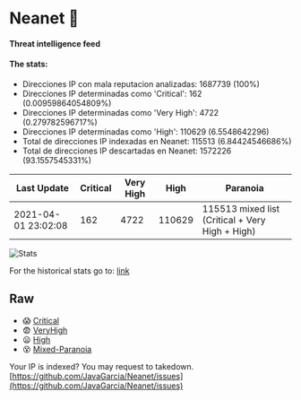 # Neanet :hocho:
#### Threat intelligence feed
#### The stats:

- Direcciones IP con mala reputacion analizadas: 1687739 (100%)
- Direcciones IP determinadas como 'Critical':  162 (0.00959864054809%)
- Direcciones IP determinadas como 'Very High':  4722 (0.279782596717%)
- Direcciones IP determinadas como 'High':  110629 (6.5548642296)
- Total de direcciones IP indexadas en Neanet:  115513 (6.84424546686%)
- Total de direcciones IP descartadas en Neanet:  1572226 (93.1557545331%)

| Last Update | Critical | Very High | High | Paranoia |
| --- | --- | --- | --- | --- |
| 2021-04-01 23:02:08 | 162 | 4722 | 110629 | 115513 mixed list (Critical + Very High + High)|

![Stats](https://docs.google.com/spreadsheets/d/e/2PACX-1vSnaNMIXVabIpDJjufMlzH7poXnshF3mgd8Is1g9ytUEzVsP5my4Trn8f-xkoLLQ38xpL3HtmUexLo6/pubchart?oid=501124687&format=image)

For the historical stats go to: [link](/stats.csv)
## Raw
- :scream: [Critical](https://raw.githubusercontent.com/JavaGarcia/Neanet/master/blacklists/neanet_critical.txt)
- :fearful: [VeryHigh](https://raw.githubusercontent.com/JavaGarcia/Neanet/master/blacklists/neanet_veryHigh.txtt)
- :frowning: [High](https://raw.githubusercontent.com/JavaGarcia/Neanet/master/blacklists/neanet_high.txt)
- :dizzy_face: [Mixed-Paranoia](https://raw.githubusercontent.com/JavaGarcia/Neanet/master/blacklists/neanet_all.txt)


Your IP is indexed? You may request to takedown. [https://github.com/JavaGarcia/Neanet/issues](https://github.com/JavaGarcia/Neanet/issues)






































































































































































































































































































































































































































































































































































































































































































































































































































































































































































































































































































































































































































































































































































































































































































































































































































































































































































































































































































































































































































































































































































































































































































































































































































































































































































































































































































































































































































































































































































































































































































































































































































































































































































































































































































































































































































































































































































































































































































































































































































































































































































































































































































































































































































































































































































































































































































































































































































































































































































































































































































































































































































































































































































































































































































